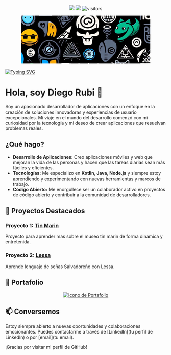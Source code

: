 <p align="center">
    <a href="https://github.com/Drubico/Drubico/graphs/contributors"><img src="https://img.shields.io/github/contributors/Drubico/Drubico?color=blue"></a>
    <a href="https://github.com/Drubico/Drubico/stargazers"><img src="https://img.shields.io/github/stars/Drubico/Drubico.svg?logo=github"></a>
    <img src="https://visitor-badge.laobi.icu/badge?page_id=Drubico.Drubico" alt="visitors"/>   
</p>

<p align="center">
  <img src="./src/ia_img.jpg" alt="Descripción de la imagen" style="width: 80%; max-height: 150px; object-fit: cover;">
</p>

[![Typing SVG](https://readme-typing-svg.demolab.com?font=Fira+Code&pause=1000&color=F707DE&random=false&width=435&lines=Hola+mi+nombre+es+Diego;Bienvenido+a+mi+perfil)](https://git.io/typing-svg)

# Hola, soy Diego Rubi 👋

Soy un apasionado desarrollador de aplicaciones con un enfoque en la creación de soluciones innovadoras y experiencias de usuario excepcionales. Mi viaje en el mundo del desarrollo comenzó con mi curiosidad por la tecnología y mi deseo de crear aplicaciones que resuelvan problemas reales.

## ¿Qué hago?

- **Desarrollo de Aplicaciones:** Creo aplicaciones móviles y web que mejoran la vida de las personas y hacen que las tareas diarias sean más fáciles y eficientes.
- **Tecnologías:** Me especializo en **Kotlin, Java, Node.js** y siempre estoy aprendiendo y experimentando con nuevas herramientas y marcos de trabajo.
- **Código Abierto:** Me enorgullece ser un colaborador activo en proyectos de código abierto y contribuir a la comunidad de desarrolladores.

## 🌟 Proyectos Destacados

### Proyecto 1: [Tin Marin](https://github.com/Tin-Marin)
Proyecto para aprender mas sobre el museo tin marin de forma dinamica y entretenida.

### Proyecto 2: [Lessa](https://github.com/DEV-ART-RAT/LESSA)
Aprende lenguaje de señas Salvadoreño con Lessa.

## 📂 Portafolio

<div style="text-align: center;">
  <a href="https://drubico.github.io/portfolio/">
    <img src="https://cdn-icons-png.flaticon.com/512/6361/6361498.png" alt="Icono de Portafolio" width="150" height="150">
  </a>
</div>

## 📫 Conversemos

Estoy siempre abierto a nuevas oportunidades y colaboraciones emocionantes. Puedes contactarme a través de [LinkedIn](tu perfil de LinkedIn) o por [email](tu email).

¡Gracias por visitar mi perfil de GitHub!
